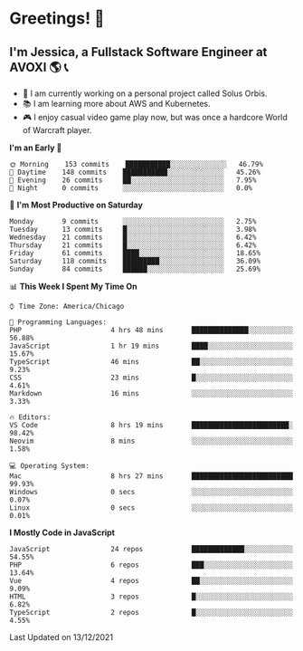 # Greetings! 🧠

## I'm Jessica, a Fullstack Software Engineer at AVOXI 🌎 📞

- 🌟 I am currently working on a personal project called Solus Orbis.
- 📚 I am learning more about AWS and Kubernetes.
- 🎮 I enjoy casual video game play now, but was once a hardcore World of Warcraft player.

<!--START_SECTION:waka-->
**I'm an Early 🐤** 

```text
🌞 Morning    153 commits    ███████████░░░░░░░░░░░░░░   46.79% 
🌆 Daytime    148 commits    ███████████░░░░░░░░░░░░░░   45.26% 
🌃 Evening    26 commits     ██░░░░░░░░░░░░░░░░░░░░░░░   7.95% 
🌙 Night      0 commits      ░░░░░░░░░░░░░░░░░░░░░░░░░   0.0%

```
📅 **I'm Most Productive on Saturday** 

```text
Monday       9 commits      ░░░░░░░░░░░░░░░░░░░░░░░░░   2.75% 
Tuesday      13 commits     █░░░░░░░░░░░░░░░░░░░░░░░░   3.98% 
Wednesday    21 commits     █░░░░░░░░░░░░░░░░░░░░░░░░   6.42% 
Thursday     21 commits     █░░░░░░░░░░░░░░░░░░░░░░░░   6.42% 
Friday       61 commits     ████░░░░░░░░░░░░░░░░░░░░░   18.65% 
Saturday     118 commits    █████████░░░░░░░░░░░░░░░░   36.09% 
Sunday       84 commits     ██████░░░░░░░░░░░░░░░░░░░   25.69%

```


📊 **This Week I Spent My Time On** 

```text
⌚︎ Time Zone: America/Chicago

💬 Programming Languages: 
PHP                      4 hrs 48 mins       ██████████████░░░░░░░░░░░   56.88% 
JavaScript               1 hr 19 mins        ████░░░░░░░░░░░░░░░░░░░░░   15.67% 
TypeScript               46 mins             ██░░░░░░░░░░░░░░░░░░░░░░░   9.23% 
CSS                      23 mins             █░░░░░░░░░░░░░░░░░░░░░░░░   4.61% 
Markdown                 16 mins             ░░░░░░░░░░░░░░░░░░░░░░░░░   3.33%

🔥 Editors: 
VS Code                  8 hrs 19 mins       ████████████████████████░   98.42% 
Neovim                   8 mins              ░░░░░░░░░░░░░░░░░░░░░░░░░   1.58%

💻 Operating System: 
Mac                      8 hrs 27 mins       █████████████████████████   99.93% 
Windows                  0 secs              ░░░░░░░░░░░░░░░░░░░░░░░░░   0.07% 
Linux                    0 secs              ░░░░░░░░░░░░░░░░░░░░░░░░░   0.01%

```

**I Mostly Code in JavaScript** 

```text
JavaScript               24 repos            █████████████░░░░░░░░░░░░   54.55% 
PHP                      6 repos             ███░░░░░░░░░░░░░░░░░░░░░░   13.64% 
Vue                      4 repos             ██░░░░░░░░░░░░░░░░░░░░░░░   9.09% 
HTML                     3 repos             █░░░░░░░░░░░░░░░░░░░░░░░░   6.82% 
TypeScript               2 repos             █░░░░░░░░░░░░░░░░░░░░░░░░   4.55%

```



 Last Updated on 13/12/2021
<!--END_SECTION:waka-->

<!--
**jessikuh/jessikuh** is a ✨ _special_ ✨ repository because its `README.md` (this file) appears on your GitHub profile.

Here are some ideas to get you started:

- 🔭 I’m currently working on ...
- 🌱 I’m currently learning ...
- 👯 I’m looking to collaborate on ...
- 🤔 I’m looking for help with ...
- 💬 Ask me about ...
- 📫 How to reach me: ...
- 😄 Pronouns: ...
- ⚡ Fun fact: ...
-->
